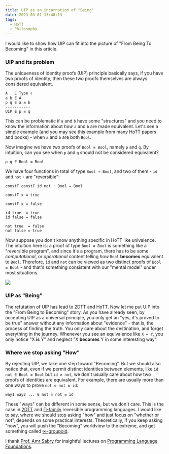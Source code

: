 ```yaml
---
title: UIP as an incarnation of "Being"
date: 2023-03-01 13:48:13
tags: 
  - HoTT 
  - Philosophy
---
```



I would like to show how UIP can fit into the picture of "From Being To Becoming" in this article.


### UIP and its problem


The uniqueness of identity proofs (UIP) principle basically says, if you have two proofs of identity, then these two proofs themselves are always considered equivalent.

```text
A   ∈ Type ℓ
a b ∈ A 
p q ∈ a ≡ b
-----------
UIP ∈ p ≡ q
```

This can be problematic if `a` and `b` have some "structures" and you need to know the information about *how* `a` and `b` are made equivalent. Let's see a simple example (and you may see this example from many HoTT papers and books) - when `a` and `b` are both `Bool`.

Now imagine we have two proofs of `Bool ≡ Bool`, namely `p` and `q`. By intuition, can you see when `p` and `q` should not be considered equivalent? 

```text
p q ∈ Bool ≡ Bool
```

We have four functions in total of type `Bool → Bool`, and two of them - `id` and `not` - are "reversible":

```text
constT constF id not : Bool → Bool

constT x = true

constF x = false

id true  = true
id false = false

not true  = false
not false = true
```

Now suppose you don't know anything specific in HoTT like univalence. The intuition here is: a proof of type `Bool ≡ Bool` is something like a "reversible program", and since it's a program, there has to be some *computational*, or *operational* content telling *how* `Bool` **becomes** equivalent to `Bool`. Therefore, `id` and `not` can be viewed as two distinct proofs of `Bool ≡ Bool` - and that's something consistent with our "mental model" under most situations.

![](id-and-not.png)


### UIP as "Being"

The refutation of UIP has lead to 2DTT and HoTT. Now let me put UIP into the "From Being to Becoming" story. As you have already seen, by accepting UIP as a universal principle, you only get an "yes, it's proved to be true" answer without any information about "evidence" - that is, the process of finding the truth. You only care about the destination, and forget everything in the journey. Whenever you see an equivalence like `X = Y`, you only notice "X **is** Y" and neglect "X **becomes** Y in some interesting way".


### Where we stop asking "How"

By rejecting UIP, we take one step toward "Becoming". But we should also notice that, even if we permit distinct identities between elements, like `id not ∈ Bool ≡ Bool` but `id ≠ not`, we don't usually care about how two proofs of identities are equivalent. For example, there are usually more than one ways to prove `not ⊙ not ≡ id`:

```text
way1 way2 ... ∈ not ⊙ not ≡ id
```

These "ways" can be different in some sense, but we don't care. This is the case in [2DTT](https://www.cs.cmu.edu/~drl/pubs/lh112tt/lh112tt.pdf) and [Π-family](https://arxiv.org/pdf/2110.05404.pdf) reversible programming languages. I would like to say, where we should stop asking "how" and just focus on "whether or not", depends on some practical interests. Theoretically, if you keep asking "how", you will push the "Becoming" worldview to the extreme, and get something called [∞-groupoid](https://ncatlab.org/nlab/show/infinity-groupoid).


I thank [Prof. Amr Sabry](https://cs.indiana.edu/contact/profile/index.html?Amr_Sabry) for insightful lectures on [Programming Language Foundations]().

